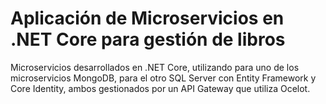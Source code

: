 # Aplicación de Microservicios en .NET Core para gestión de libros
Microservicios desarrollados en .NET Core, utilizando para uno de los microservicios MongoDB, para el otro SQL Server con Entity Framework y Core Identity, ambos gestionados por un API Gateway que utiliza Ocelot.
